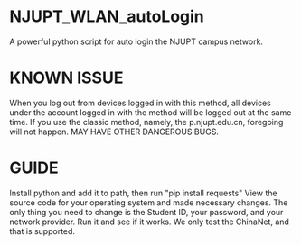 # NJUPT_WLAN_autoLogin
A powerful python script for auto login the NJUPT campus network.

# KNOWN ISSUE
When you log out from devices logged in with this method, all devices under the account logged in with the method will be logged out at the same time.
If you use the classic method, namely, the p.njupt.edu.cn, foregoing will not happen.
MAY HAVE OTHER DANGEROUS BUGS.

# GUIDE
Install python and add it to path, then run "pip install requests"
View the source code for your operating system and made necessary changes.
The only thing you need to change is the Student ID, your password, and your network provider.
Run it and see if it works.
We only test the ChinaNet, and that is supported.